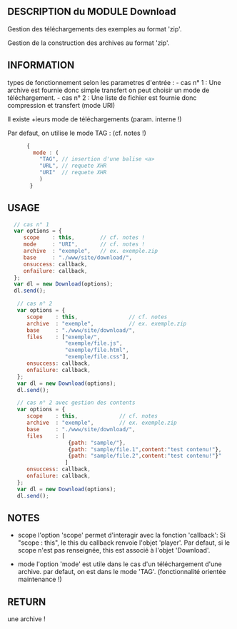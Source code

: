 
## DESCRIPTION du MODULE Download

   Gestion des téléchargements des exemples au format 'zip'.

   Gestion de la construction  des archives au format 'zip'.
   
## INFORMATION

   types de fonctionnement selon les parametres d'entrée :
    - cas n° 1 : Une archive est fournie 
                  donc simple transfert
                  on peut choisir un mode de téléchargement.
    - cas n° 2 : Une liste de fichier est fournie 
                  donc compression et transfert (mode URI)
    
  Il existe +ieurs mode de téléchargements (param. interne !)

  Par defaut, on utilise le mode TAG : (cf. notes !)

```javascript
      {
        mode : (
          "TAG", // insertion d'une balise <a>
          "URL", // requete XHR
          "URI"  // requete XHR
          )
       } 
 ``` 

## USAGE

 ```javascript
   // cas n° 1 
   var options = { 
      scope    : this,        // cf. notes !
      mode     : "URI",       // cf. notes !
      archive  : "exemple",   // ex. exemple.zip
      base     : "./www/site/download/",
      onsuccess: callback,
      onfailure: callback,
   };
   var dl = new Download(options);
   dl.send();
```

```javascript
   // cas n° 2
   var options = {  
      scope    : this,                // cf. notes  
      archive  : "exemple",           // ex. exemple.zip
      base     : "./www/site/download/",
      files    : ["exemple/",
                  "exemple/file.js", 
                  "exemple/file.html",
                  "exemple/file.css"], 
      onsuccess: callback,
      onfailure: callback,
   };
   var dl = new Download(options);
   dl.send();
```
  
```javascript   
   // cas n° 2 avec gestion des contents
   var options = {  
      scope    : this,             // cf. notes  
      archive  : "exemple",        // ex. exemple.zip
      base     : "./www/site/download/",               
      files    : [
                   {path: "sample/"},
                   {path: "sample/file.1",content:"test contenu!"},
                   {path: "sample/file.2",content:"test contenu!"}"
                  ] 
      onsuccess: callback,
      onfailure: callback,
   };
   var dl = new Download(options);
   dl.send();
```
   
## NOTES
 
  - scope
   l'option 'scope' permet d'interagir avec la fonction 'callback':
   Si "scope : this", le this du callback renvoie l'objet 'player'.
   Par defaut, si le scope n'est pas renseignée, this est associé à l'objet 
   'Download'.
   
  - mode
   l'option 'mode' est utile dans le cas d'un téléchargement d'une archive. 
   par defaut, on est dans le mode 'TAG'.
   (fonctionnalité orientée maintenance !)
   
## RETURN
 
  une archive !
  
    